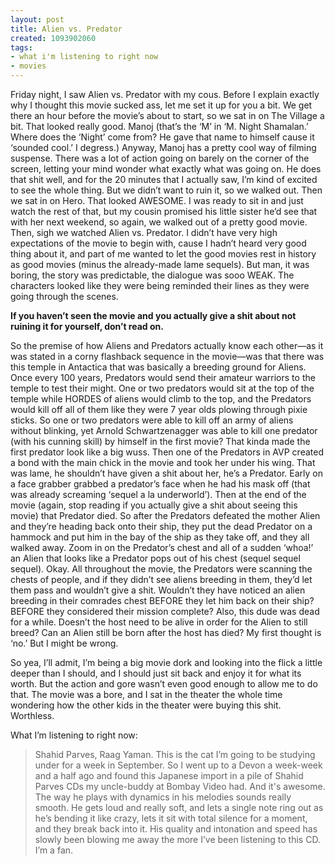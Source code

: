 ```yaml
---
layout: post
title: Alien vs. Predator
created: 1093902060
tags:
- what i'm listening to right now
- movies
---
```

Friday night, I saw Alien vs. Predator with my cous. Before I explain exactly why I thought this movie sucked ass, let me set it up for you a bit. We get there an hour before the movie’s about to start, so we sat in on The Village a bit. That looked really good. Manoj (that’s the ‘M’ in ‘M. Night Shamalan.’ Where does the ‘Night’ come from? He gave that name to himself cause it ‘sounded cool.’ I degress.) Anyway, Manoj has a pretty cool way of filming suspense. There was a lot of action going on barely on the corner of the screen, letting your mind wonder what exactly what was going on. He does that shit well, and for the 20 minutes that I actually saw, I’m kind of excited to see the whole thing. But we didn’t want to ruin it, so we walked out. Then we sat in on Hero. That looked AWESOME. I was ready to sit in and just watch the rest of that, but my cousin promised his little sister he’d see that with her next weekend, so again, we walked out of a pretty good movie. Then, sigh we watched Alien vs. Predator. I didn’t have very high expectations of the movie to begin with, cause I hadn’t heard very good thing about it, and part of me wanted to let the good movies rest in history as good movies (minus the already-made lame sequels). But man, it was boring, the story was predictable, the dialogue was sooo WEAK. The characters looked like they were being reminded their lines as they were going through the scenes.

**If you haven’t seen the movie and you actually give a shit about not ruining it for yourself, don’t read on.**

So the premise of how Aliens and Predators actually know each other—as it was stated in a corny flashback sequence in the movie—was that there was this temple in Antactica that was basically a breeding ground for Aliens. Once every 100 years, Predators would send their amateur warriors to the temple to test their might. One or two predators would sit at the top of the temple while HORDES of aliens would climb to the top, and the Predators would kill off all of them like they were 7 year olds plowing through pixie sticks. So one or two predators were able to kill off an army of aliens without blinking, yet Arnold Schwartzenagger was able to kill one predator (with his cunning skill) by himself in the first movie? That kinda made the first predator look like a big wuss. Then one of the Predators in AVP created a bond with the main chick in the movie and took her under his wing. That was lame, he shouldn’t have given a shit about her, he’s a Predator. Early on a face grabber grabbed a predator’s face when he had his mask off (that was already screaming ‘sequel a la underworld’). Then at the end of the movie (again, stop reading if you actually give a shit about seeing this movie) that Predator died. So after the Predators defeated the mother Alien and they’re heading back onto their ship, they put the dead Predator on a hammock and put him in the bay of the ship as they take off, and they all walked away. Zoom in on the Predator’s chest and all of a sudden ‘whoa!’ an Alien that looks like a Predator pops out of his chest (sequel sequel sequel). Okay. All throughout the movie, the Predators were scanning the chests of people, and if they didn’t see aliens breeding in them, they’d let them pass and wouldn’t give a shit. Wouldn’t they have noticed an alien breeding in their comrades chest BEFORE they let him back on their ship? BEFORE they considered their mission complete? Also, this dude was dead for a while. Doesn’t the host need to be alive in order for the Alien to still breed? Can an Alien still be born after the host has died? My first thought is ‘no.’ But I might be wrong.

So yea, I’ll admit, I’m being a big movie dork and looking into the flick a little deeper than I should, and I should just sit back and enjoy it for what its worth. But the action and gore wasn’t even good enough to allow me to do that. The movie was a bore, and I sat in the theater the whole time wondering how the other kids in the theater were buying this shit. Worthless.

What I’m listening to right now:

> 
> Shahid Parves, Raag Yaman. This is the cat I’m going to be studying under for a week in September. So I went up to a Devon a week-week and a half ago and found this Japanese import in a pile of Shahid Parves CDs my uncle-buddy at Bombay Video had. And it's awesome. The way he plays with dynamics in his melodies sounds really smooth. He gets loud and really soft, and lets a single note ring out as he’s bending it like crazy, lets it sit with total silence for a moment, and they break back into it. His quality and intonation and speed has slowly been blowing me away the more I’ve been listening to this CD. I’m a fan.
> 
